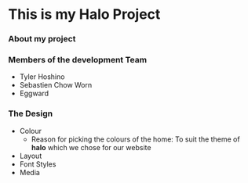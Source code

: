 # This is my Halo Project

### About my project

### Members of the development Team
- Tyler Hoshino
- Sebastien Chow Worn
- Eggward

### The Design
- Colour
  - Reason for picking the colours of the home:
  To suit the theme of **halo** which we chose for our website
- Layout
- Font Styles
- Media
